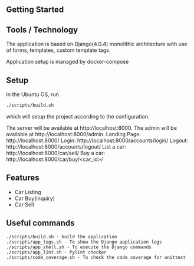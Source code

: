 
## Getting Started

## Tools / Technology

The application is based on Django(4.0.4) monolithic architecture with use of forms, templates, custom template tags.

Application setup is managed by docker-compose

## Setup

In the Ubuntu OS, run
```bash
./scripts/build.sh
```
which will setup the project according to the configuration.

The server will be available at http://localhost:8000.
The admin will be available at http://localhost:8000/admin.
Landing Page: http://localhost:8000/
Login: http://localhost:8000/accounts/login/
Logout: http://localhost:8000/accounts/logout/
List a car: http://localhost:8000/car/sell/
Buy a car: http://localhost:8000/car/buy/<car_id>/


## Features

* Car Listing
* Car Buy(inquiry)
* Car Sell

## Useful commands

```
./scripts/build.sh - build the application
./scripts/app_logs.sh - To show the Django application logs
./scripts/app_shell.sh - To execute the Django commands
./scripts/app_lint.sh - Pylint checker
./scripts/code_coverage.sh - To check the code coverage for unittest
```
